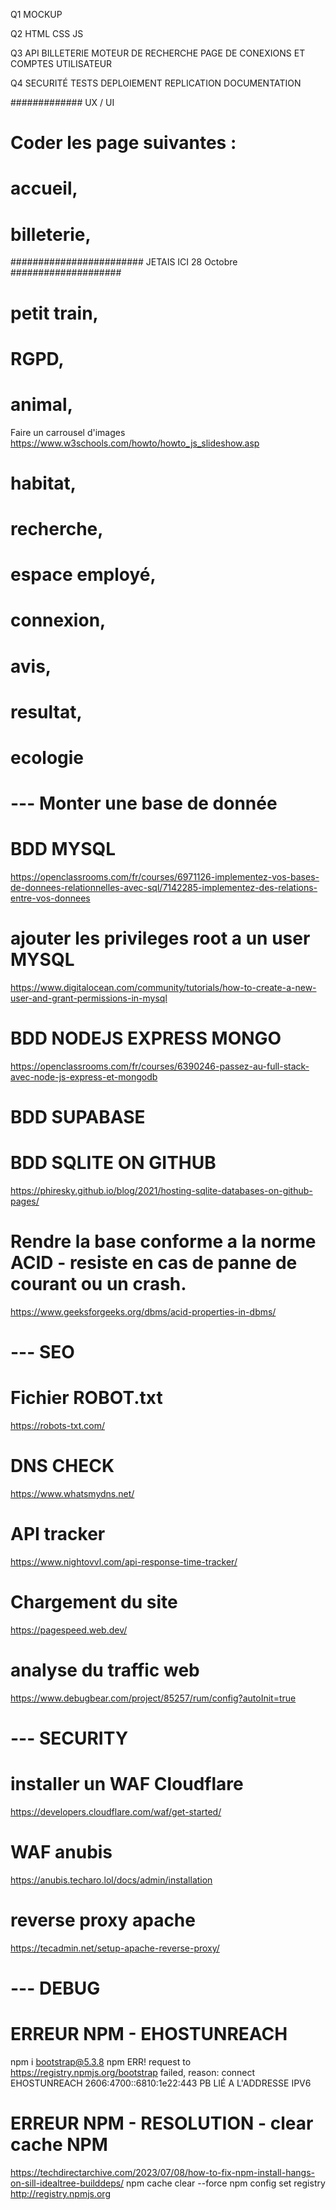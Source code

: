 Q1 
MOCKUP

Q2
HTML CSS JS

Q3
API
BILLETERIE
MOTEUR DE RECHERCHE
PAGE DE CONEXIONS ET COMPTES UTILISATEUR

Q4
SECURITÉ
TESTS
DEPLOIEMENT
REPLICATION
DOCUMENTATION


############# UX / UI
# Coder les page suivantes :
# accueil, 
# billeterie, 
######################## JETAIS ICI 28 Octobre ####################
# petit train,
# RGPD,
# animal,
Faire un carrousel d'images
https://www.w3schools.com/howto/howto_js_slideshow.asp
# habitat,
# recherche,
# espace employé,
# connexion,
# avis,
# resultat,
# ecologie


# --- Monter une base de donnée
# BDD MYSQL
https://openclassrooms.com/fr/courses/6971126-implementez-vos-bases-de-donnees-relationnelles-avec-sql/7142285-implementez-des-relations-entre-vos-donnees

# ajouter les privileges root a un user MYSQL
https://www.digitalocean.com/community/tutorials/how-to-create-a-new-user-and-grant-permissions-in-mysql

# BDD NODEJS EXPRESS MONGO
https://openclassrooms.com/fr/courses/6390246-passez-au-full-stack-avec-node-js-express-et-mongodb

# BDD SUPABASE

# BDD SQLITE ON GITHUB
https://phiresky.github.io/blog/2021/hosting-sqlite-databases-on-github-pages/

# Rendre la base conforme a la norme ACID - resiste en cas de panne de courant ou un crash.
https://www.geeksforgeeks.org/dbms/acid-properties-in-dbms/



# --- SEO
# Fichier ROBOT.txt
https://robots-txt.com/

# DNS CHECK
https://www.whatsmydns.net/

# API tracker
https://www.nightovvl.com/api-response-time-tracker/

# Chargement du site
https://pagespeed.web.dev/

# analyse du traffic web
https://www.debugbear.com/project/85257/rum/config?autoInit=true



# --- SECURITY
# installer un WAF Cloudflare
https://developers.cloudflare.com/waf/get-started/

# WAF anubis
https://anubis.techaro.lol/docs/admin/installation

# reverse proxy apache
https://tecadmin.net/setup-apache-reverse-proxy/



# --- DEBUG
# ERREUR NPM - EHOSTUNREACH
npm i bootstrap@5.3.8
npm ERR! request to https://registry.npmjs.org/bootstrap failed, reason: connect EHOSTUNREACH 2606:4700::6810:1e22:443
PB LIÉ A L'ADDRESSE IPV6

# ERREUR NPM - RESOLUTION - clear cache NPM
https://techdirectarchive.com/2023/07/08/how-to-fix-npm-install-hangs-on-sill-idealtree-builddeps/
npm cache clear --force
npm config set registry http://registry.npmjs.org

